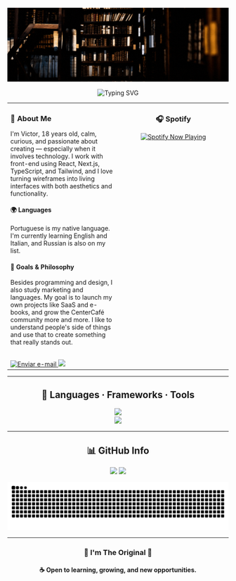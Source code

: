 <!-- Banner -->
<p align="center">
  <img src=".github/workflows/Hello!.gif" alt="Contribution Snake" />
</p>

<!-- Título animado -->
<p align="center">
  <img src="https://readme-typing-svg.demolab.com/?lines=%20+%20;Nice+To+Meet+You!&center=true&width=500&height=50" alt="Typing SVG" />
</p>

<!-- Sobre mim + Spotify -->
<table>
  <tr>
    <td align="left" width="50%" valign="top">
      <h3>👤 About Me</h3>
      <p>I'm Victor, 18 years old, calm, curious, and passionate about creating — especially when it involves technology. I work with front-end using React, Next.js, TypeScript, and Tailwind, and I love turning wireframes into living interfaces with both aesthetics and functionality.</p>
      <h4>🌍 Languages</h4>
      <p>Portuguese is my native language. I'm currently learning English and Italian, and Russian is also on my list.</p>
      <h4>🎯 Goals & Philosophy</h4>
      <p>Besides programming and design, I also study marketing and languages. My goal is to launch my own projects like SaaS and e-books, and grow the CenterCafé community more and more. I like to understand people's side of things and use that to create something that really stands out.</p>
      <br/>
      <a href="mailto:victormts.oficial@gmail.com" target="_blank"><img src="https://img.shields.io/badge/Email-EA4335?style=for-the-badge&logo=gmail&logoColor=white" alt="Enviar e-mail" /> </a>
      <a href="https://discord.gg/TTAaaU7hwr" target="_blank"><img src="https://img.shields.io/badge/Discord-7289DA?style=for-the-badge&logo=discord&logoColor=white" /></a>
  </td>
    <td align="center" width="50%" valign="top">
      <h3>🎧 Spotify</h3>
      <a href="https://open.spotify.com/intl-pt/track/2muI2ZlXv8AVeoB2cE5kTl?si=00ce1820add74bdc" target="_blank">
        <img src="https://spotify-github-profile.kittinanx.com/api/view?uid=31mdnuapaap4u533qkrm3l46jkku&cover_image=true&theme=default&show_offline=false&background_color=121212&interchange=false&bar_color=53b14f&bar_color_cover=false" alt="Spotify Now Playing" />
      </a>
    </td>
  </tr>
</table>

---

<!-- Habilidades -->
<h2 align="center">🧠 Languages · Frameworks · Tools</h2>

<p align="center">
  <img src="https://skillicons.dev/icons?i=html,css,js,ts,react,nextjs,threejs" /><br/>
  <img src="https://skillicons.dev/icons?i=figma,ps,vscode,github,git,pnpm,discordjs" />
</p>

---

<!-- Stats -->
<h2 align="center">📊 GitHub Info</h2>

<p align="center">
  <img src="https://github-readme-stats.vercel.app/api?username=SoulHiro&show_icons=true&theme=radical" height="165" />
  <img src="https://github-readme-stats.vercel.app/api/top-langs/?username=SoulHiro&layout=compact&theme=radical" height="165" />
</p>

<p align="center">
  <img src="https://raw.githubusercontent.com/SoulHiro/SoulHiro/output/github-snake-dark.svg" alt="Contribution Snake" />
</p>

---

<h3 align="center">💎 I'm The Original 💎</h3>

<h4 align="center">☕ Open to learning, growing, and new opportunities.</h4>
